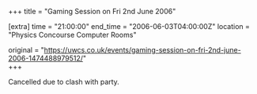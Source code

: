 +++
title = "Gaming Session on Fri 2nd June 2006"

[extra]
time = "21:00:00"
end_time = "2006-06-03T04:00:00Z"
location = "Physics Concourse Computer Rooms"

original = "https://uwcs.co.uk/events/gaming-session-on-fri-2nd-june-2006-1474488979512/"    
+++

Cancelled due to clash with party.

